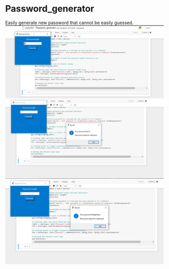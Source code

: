 # Password_generator
Easily generate new password that cannot be easily guessed.
![pass1](https://github.com/SonOfGod04/Password_generator/blob/main/Screenshot%20(92).png)
![pass1](https://github.com/SonOfGod04/Password_generator/blob/main/Screenshot%20(95).png)
![pass1](https://github.com/SonOfGod04/Password_generator/blob/main/Screenshot%20(96).png)

